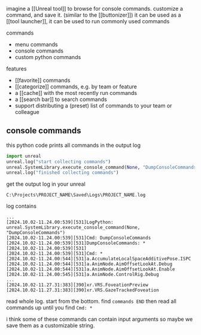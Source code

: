 imagine a [[Unreal tool]] to browse for console commands.
customize a command, and save it. (similar to the [[buttonizer]])
it can be used as a [[tool launcher]], it can be used to run commonly used commands

commands
- menu commands
- console commands
- custom python commands

features
- [[favorite]] commands
- [[categorize]] commands, e.g. by team or feature
- a [[cache]] with the most recently run commands
- a [[search bar]] to search commands
- support distributing a (preset) list of commands to your team or colleague

## console commands
this python code prints all commands in the output log
```python
import unreal
unreal.log("start collecting commands")
unreal.SystemLibrary.execute_console_command(None, "DumpConsoleCommands")
unreal.log("finished collecting commands")
```

get the output log in your unreal

```
C:\Projects\PROJECT_NAME\Saved\Logs\PROJECT_NAME.log
```

log contains
```
...
[2024.10.02-11.24.00:539][531]LogPython: unreal.SystemLibrary.execute_console_command(None, "DumpConsoleCommands")
[2024.10.02-11.24.00:539][531]Cmd: DumpConsoleCommands
[2024.10.02-11.24.00:539][531]DumpConsoleCommands: *
[2024.10.02-11.24.00:539][531]
[2024.10.02-11.24.00:539][531]Cmd: *
[2024.10.02-11.24.00:544][531]a.AccumulateLocalSpaceAdditivePose.ISPC
[2024.10.02-11.24.00:544][531]a.AnimNode.AimOffsetLookAt.Debug
[2024.10.02-11.24.00:544][531]a.AnimNode.AimOffsetLookAt.Enable
[2024.10.02-11.24.00:545][531]a.AnimNode.ControlRig.Debug
...
[2024.10.02-11.27.31:383][390]xr.VRS.FoveationPreview
[2024.10.02-11.27.31:383][390]xr.VRS.GazeTrackedFoveation
```

read whole log. start from the bottom. find `commands END`
then read all commands up until you find `Cmd: *`

i think some of these commands can contain input arguments
so maybe we save them as a customizable string.



